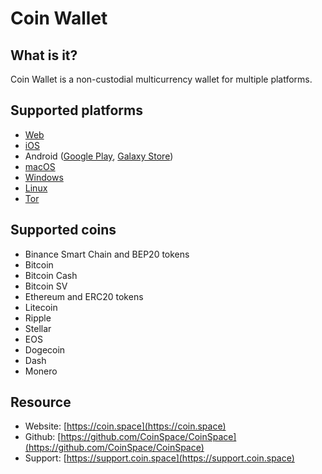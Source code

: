 # Coin Wallet

## What is it?

Coin Wallet is a non-custodial multicurrency wallet for multiple platforms.

## Supported platforms

* [Web](https://coin.space/wallet/)
* [iOS](https://apps.apple.com/us/app/coinspace-bitcoin-wallet/id980719434)
* Android ([Google Play](https://play.google.com/store/apps/details?id=com.coinspace.app), [Galaxy Store](https://galaxy.store/coinapp))
* [macOS](https://coin.space/api/v1/download/mac/x64)
* [Windows](https://coin.space/api/v1/download/win/x64)
* [Linux](https://snapcraft.io/coin)
* [Tor](http://coinspacezp5mmyuicbz2hoafbnduj4vzkttq3grn5mnwdue5t343zid.onion/)

## Supported coins

* Binance Smart Chain and BEP20 tokens
* Bitcoin
* Bitcoin Cash
* Bitcoin SV
* Ethereum and ERC20 tokens
* Litecoin
* Ripple
* Stellar
* EOS
* Dogecoin
* Dash
* Monero

## Resource

* Website: [https://coin.space](https://coin.space)
* Github: [https://github.com/CoinSpace/CoinSpace](https://github.com/CoinSpace/CoinSpace)
* Support: [https://support.coin.space](https://support.coin.space)
